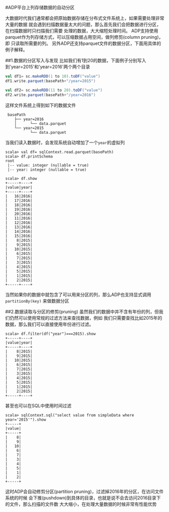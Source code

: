 #ADP平台上列存储数据的自动分区

大数据时代我们通常都会把原始数据存储在分布式文件系统上，如果需要处理非常大量的数据
就会遇到扫描数据量太大的问题，那么首先我们会把数据进行分区，在扫描数据时只扫描我们需要
处理的数据，大大缩短处理时间。
ADP支持使用parquet作为列存储方式，可以压缩数据占用空间，做列修剪(column pruning)，即
只读取所需要的列。
另外ADP还支持parquet文件的数据分区，下面用具体的例子解释。

##1.数据的分区写入与发现
比如我们有1到20的数据，下面例子分别写入到'year=2015'和'year=2016'两个两个目录
```scala
val df1= sc.makeRDD(1 to 10).toDF("value")
df1.write.parquet(basePath+"/year=2015")

val df2= sc.makeRDD(11 to 20).toDF("value")
df2.write.parquet(basePath+"/year=2016")

```
这样文件系统上得到如下的数据文件
```console
 basePath
    ├── year=2016
    │      └── data.parquet
    └── year=2015
           └── data.parquet
```
当我们读入数据时，会发现系统自动增加了一个`year`的虚拟列
```console
scala> val df= sqlContext.read.parquet(basePath)
scala> df.printSchema
root
 |-- value: integer (nullable = true)
 |-- year: integer (nullable = true)

scala> df.show
+-----+----+
|value|year|
+-----+----+
|   16|2016|
|   17|2016|
|   18|2016|
|   19|2016|
|   20|2016|
|   11|2016|
|   12|2016|
|   13|2016|
|   14|2016|
|   15|2016|
|    8|2015|
|    9|2015|
|   10|2015|
|    6|2015|
|    7|2015|
|    3|2015|
|    4|2015|
|    5|2015|
|    1|2015|
|    2|2015|
+-----+----+
```
当然如果你的数据中就包含了可以用来分区的列，那么ADP也支持显式调用`partitionBy(key)`
来做数据分区

##2.数据读取与分区的修剪(pruning)
虽然我们的数据中并不含有年份的列，但我们仍然可以使用常规的过滤方法来查找数据，例如
我们只需要查找比如2015年的数据，那么我们可以直接使用年份进行过滤。
```console
scala> df.filter(df("year")===2015).show
+-----+----+
|value|year|
+-----+----+
|    8|2015|
|    9|2015|
|   10|2015|
|    6|2015|
|    7|2015|
|    3|2015|
|    4|2015|
|    5|2015|
|    1|2015|
|    2|2015|
+-----+----+
```
甚至也可以在SQL中使用时间过滤
```console
scala> sqlContext.sql("select value from simpleData where year='2015'").show
+-----+
|value|
+-----+
|    8|
|    9|
|   10|
|    6|
|    7|
|    3|
|    4|
|    5|
|    1|
|    2|
+-----+
```

这时ADP会自动修剪分区(partition pruning)，过滤掉2016年的分区，在访问文件系统的时候
会下推(pushdown)到具体的目录，也就是说不会去访问2016目录下的文件，那么扫描的文件数
大大缩小，在处理大量数据的时候非常有性能优势